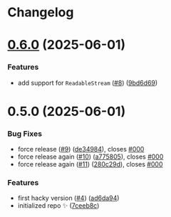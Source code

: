 # Changelog

# [0.6.0](https://github.com/KATT/devalue-async/compare/0.5.0...0.6.0) (2025-06-01)

### Features

- add support for `ReadableStream` ([#8](https://github.com/KATT/devalue-async/issues/8)) ([9bd6d69](https://github.com/KATT/devalue-async/commit/9bd6d696278a6d2728f34d8ff5118eb5cb704c13))

# 0.5.0 (2025-06-01)

### Bug Fixes

- force release ([#9](https://github.com/KATT/devalue-async/issues/9)) ([de34984](https://github.com/KATT/devalue-async/commit/de34984db8c980932580820c41194a06367a1978)), closes [#000](https://github.com/KATT/devalue-async/issues/000)
- force release again ([#10](https://github.com/KATT/devalue-async/issues/10)) ([a775805](https://github.com/KATT/devalue-async/commit/a775805e9827ef1225da4cfa57130ac8507ec3bf)), closes [#000](https://github.com/KATT/devalue-async/issues/000)
- force release again ([#11](https://github.com/KATT/devalue-async/issues/11)) ([280c29d](https://github.com/KATT/devalue-async/commit/280c29db37cd102ac7a5d6494c966072d538e151)), closes [#000](https://github.com/KATT/devalue-async/issues/000)

### Features

- first hacky version ([#4](https://github.com/KATT/devalue-async/issues/4)) ([ad6da94](https://github.com/KATT/devalue-async/commit/ad6da94223ed3d1ef19391e2ca709672d78edd75))
- initialized repo ✨ ([7ceeb8c](https://github.com/KATT/devalue-async/commit/7ceeb8c4658b4f0ed398a7c736e18d398c45ac23))
